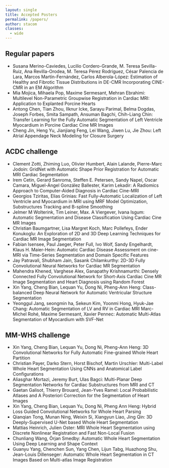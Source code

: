 ```yaml
---
layout: single
title: Accepted Posters
permalink: /papers/
author: stacom
classes:
  - wide
---
```


## Regular papers

* Susana Merino-Caviedes, Lucilio Cordero-Grande, M. Teresa Sevilla-Ruiz, Ana Revilla-Orodea, M. Teresa Pérez Rodríguez, César Palencia de Lara, Marcos Martín-Fernández, Carlos Alberola-López: Estimation of Healthy and Fibrotic Tissue Distributions in DE-CMR Incorporating CINE-CMR in an EM Algorithm
* Mia Mojica, Mihaela Pop, Maxime Sermesant, Mehran Ebrahimi: Multilevel Non-Parametric Groupwise Registration in Cardiac MRI: Application to Explanted Porcine Hearts
* Antong Chen, Tian Zhou, Ilknur Icke, Sarayu Parimal, Belma Dogdas, Joseph Forbes, Smita Sampath, Ansuman Bagchi, Chih-Liang Chin: Transfer Learning for the Fully Automatic Segmentation of Left Ventricle Myocardium in Porcine Cardiac Cine MR Images
* Cheng Jin, Heng Yu, Jianjiang Feng, Lei Wang, Jiwen Lu, Jie Zhou: Left Atrial Appendage Neck Modeling for Closure Surgery

## ACDC challenge

* Clement Zotti, Zhiming Luo, Olivier Humbert, Alain Lalande, Pierre-Marc Jodoin: GridNet with Automatic Shape Prior Registration for Automatic MRI Cardiac Segmentation
* Irem Cetin, Gerard Sanroma, Steffen E. Petersen, Sandy Napel, Oscar Camara, Miguel-Ángel González Ballester, Karim Lekadir: A Radiomics Approach to Computer-Aided Diagnosis in Cardiac Cine-MRI
* Georgios Tziritas, Elias Grinias: Fast Fully-Automatic Localization of Left Ventricle and Myocardium in MRI using MRF Model Optimization, Substructures Tracking and B-spline Smoothing
* Jelmer M Wolterink, Tim Leiner, Max. A Viergever, Ivana Isgum: Automatic Segmentation and Disease Classification Using Cardiac Cine MR Images          
* Christian Baumgartner, Lisa Margret Koch, Marc Pollefeys, Ender Konukoglu: An Exploration of 2D and 3D Deep Learning Techniques for Cardiac MR Image Segmentation
* Fabian Isensee, Paul Jaeger, Peter Full, Ivo Wolf, Sandy Engelhardt, Klaus H. Maier-Hein: Automatic Cardiac Disease Assessment on cine-MRI via Time-Series Segmentation and Domain Specific Features
* Jay Patravali, Shubham Jain, Sasank Chilamkurthy: 2D-3D Fully Convolutional Neural Networks for Cardiac MR Segmentation
* Mahendra Khened, Varghese Alex, Ganapathy Krishnamurthi: Densely Connected Fully Convolutional Network for Short-Axis Cardiac Cine MR Image Segmentation and Heart Diagnosis using Random Forest
* Xin Yang, Cheng Bian, Lequan Yu, Dong Ni, Pheng-Ann Heng: Class-balanced Deep Neural Network for Automatic Ventricular Structure Segmentation
* Yeonggul Jang, seongmin ha, Sekeun Kim, Yoonmi Hong, Hyuk-Jae Chang: Automatic Segmentation of LV and RV in Cardiac MRI
Marc-Michel Rohé, Maxime Sermesant, Xavier Pennec: Automatic Multi-Atlas Segmentation of Myocardium with SVF-Net


## MM-WHS challenge


* Xin Yang, Cheng Bian, Lequan Yu, Dong Ni, Pheng-Ann Heng: 3D Convolutional Networks for Fully Automatic Fine-grained Whole Heart Partition
* Christian Payer, Darko Stern, Horst Bischof, Martin Urschler: Multi-Label Whole Heart Segmentation Using CNNs and Anatomical Label Configurations
* Aliasghar Mortazi, Jeremy Burt, Ulas Bagci: Multi-Planar Deep Segmentation Networks for Cardiac Substructures from MRI and CT
* Gaetan Galisot, Thierry Brouard, Jean-Yves Ramel: Local Probabilistic Atlases and A Posteriori Correction for the Segmentation of Heart Images
* Xin Yang, Cheng Bian, Lequan Yu, Dong Ni, Pheng Ann Heng: Hybrid Loss Guided Convolutional Networks for Whole Heart Parsing
* Qianqian Tong, Munan Ning, Weixin Si, Xiangyun Liao, Jing Qin: 3D Deeply-Supervised U-Net based Whole Heart Segmentation
* Mattias Heinrich, Julien Oster: MRI Whole Heart Segmentation using Discrete Nonlinear Registration and Fast Non-Local Fusion
* Chunliang Wang, Örjan Smedby: Automatic Whole Heart Segmentation Using Deep Learning and Shape Context
* Guanyu Yang, Chenchen Sun, Yang Chen, Lijun Tabg, Huazhong Shu, Jean-Louis Dillenseger: Automatic Whole Heart Segmentation in CT Images Based on Multi-atlas Image Registration


